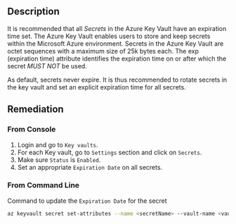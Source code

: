 ## Description

It is recommended that all *Secrets* in the Azure Key Vault have an expiration time set. The Azure Key Vault enables users to store and keep secrets within the Microsoft Azure environment. Secrets in the Azure Key Vault are octet sequences with a maximum size of 25k bytes each. The exp (expiration time) attribute identifies the expiration time on or after which the secret *MUST NOT* be used.

As default, secrets never expire. It is thus recommended to rotate secrets in the key vault and set an explicit expiration time for all secrets.

## Remediation

### From Console

  1. Login and go to `Key vaults`.
  2. For each Key vault, go to `Settings` section and click on `Secrets`.
  3. Make sure `Status` is `Enabled`.
  4. Set an appropriate `Expiration Date` on all secrets.

### From Command Line

Command to update the `Expiration Date` for the secret

```bash
az keyvault secret set-attributes --name <secretName> --vault-name <vaultName> --expires Y-m-d'T'H:M:S'Z'
```
